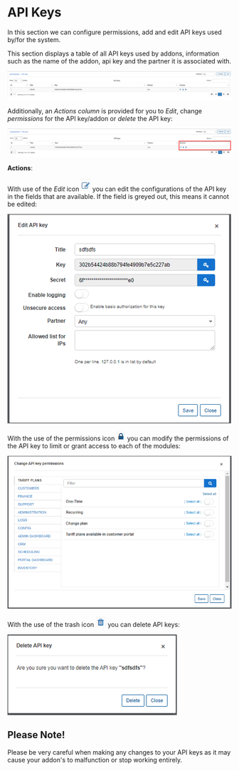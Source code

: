 API Keys
==================

In this section we can configure permissions, add and edit API keys used by/for the system.


This section displays a table of all API keys used by addons, information such as the name of the addon, api key and the partner it is associated with.

![API Keys](api_key1.png)

Additionally, an *Actions column* is provided for you to *Edit*, change *permissions* for the API key/addon or *delete* the API key:

![API Keys](api_key2.png)

**Actions**:

With use of the *Edit* icon <icon class="image-icon">![Edit](edit_icon.png)</icon> you can edit the configurations of the API key in the fields that are available. If the field is greyed out, this means it cannot be edited:

![API Keys](edit.png)

With the use of the permissions icon <icon class="image-icon">![permissions](perm_icon.png)</icon> you can modify the permissions of the API key to limit or grant access to each of the modules:

![API Keys](permissions.png)


With the use of the trash icon <icon class="image-icon">![delete](delete_icon.png)</icon> you can delete API keys:

![API Keys](delete.png)

## Please Note!

Please be very careful when making any changes to your API keys as it may cause your addon's to malfunction or stop working entirely.
